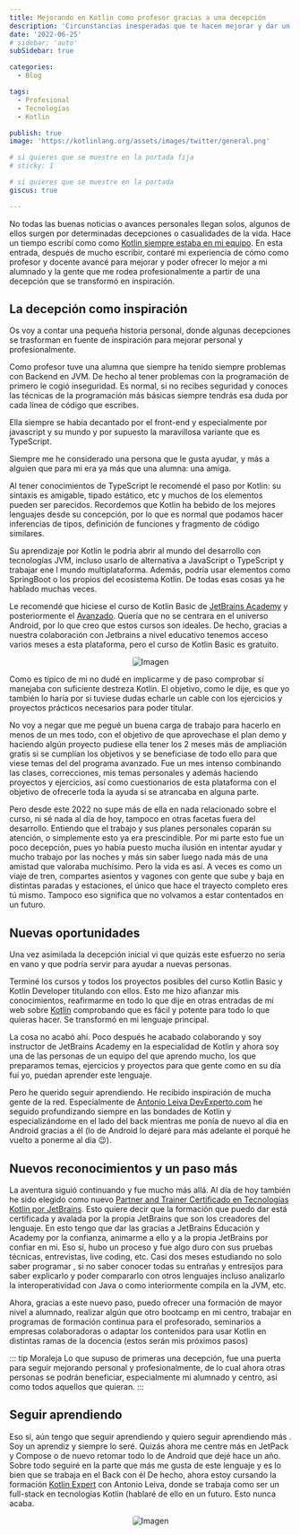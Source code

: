 ```yaml
---
title: Mejorando en Kotlin como profesor gracias a una decepción
description: 'Circunstancias inesperadas que te hacen mejorar y dar un paso más'
date: '2022-06-25'
# sidebar: 'auto'
subSidebar: true

categories:
  - Blog

tags:
  - Profesional
  - Tecnologías
  - Kotlin

publish: true
image: 'https://kotlinlang.org/assets/images/twitter/general.png'

# si quieres que se muestre en la portada fija
# sticky: 1

# si quieres que se muestre en la portada
giscus: true 

---
```

No todas las buenas noticias o avances personales llegan solos, algunos de ellos surgen por determinadas decepciones o casualidades de la vida. Hace un tiempo escribí como  como [Kotlin siempre estaba en mi equipo](../2021/2021-11-28-kotlin-en-mi-equipo.md). En esta entrada, después de mucho escribir, contaré mi experiencia de cómo como profesor y docente avancé para mejorar y poder ofrecer lo mejor a mi alumnado y la gente que me rodea profesionalmente a partir de una decepción que se transformó en inspiración.


<!-- more -->

## La decepción como inspiración
Os voy a contar una pequeña historia personal, donde algunas decepciones se trasforman en fuente de inspiración para mejorar personal y profesionalmente.

Como profesor tuve una alumna que siempre ha tenido siempre problemas con Backend en JVM. De hecho al tener problemas con la programación de primero le cogió inseguridad. Es normal, si no recibes seguridad y conoces las técnicas de la programación más básicas siempre tendrás esa duda por cada línea de código que escribes.

Ella siempre se había decantado por el front-end y especialmente por javascript y su mundo y por supuesto la maravillosa variante que es TypeScript. 

Siempre me he considerado una persona que le gusta ayudar, y más a alguien que para mi era ya más que una alumna: una amiga.

Al tener conocimientos de TypeScript le recomendé el paso por Kotlin: su sintaxis es amigable, tipado estático, etc y muchos de los elementos pueden ser parecidos. Recordemos que Kotlin ha bebido de los mejores lenguajes desde su concepción, por lo que es normal que podamos hacer inferencias de tipos, definición de funciones y fragmento de código similares. 

Su aprendizaje por Kotlin le podría abrir al mundo del desarrollo con tecnologías JVM, incluso usarlo de alternativa a JavaScript o TypeScript y trabajar ene l mundo multiplataforma. Además, podría usar elementos como SpringBoot o los propios del ecosistema Kotlin. De todas esas cosas ya he hablado muchas veces.

Le recomendé que hiciese el curso de Kotlin Basic de [JetBrains Academy](https://hyperskill.org/tracks/18) y posteriormente el [Avanzado](https://hyperskill.org/tracks/3). Quería que no se centrara en el universo Android, por lo que creo que estos cursos son ideales. De hecho, gracias a nuestra colaboración con Jetbrains a nivel educativo tenemos acceso varios meses a esta plataforma, pero el curso de Kotlin Basic es gratuito.

<p style="text-align:center;">
<img loading="lazy" style="border-radius: 0.25rem;"
  src="https://blog.jetbrains.com/wp-content/uploads/2021/08/Twitter_post_1200x675.png"
  alt="Imagen">
</p>

Como es típico de mi no dudé en implicarme y de paso comprobar si manejaba con suficiente destreza Kotlin. El objetivo, como le dije, es que yo también lo haría por si tuviese dudas echarle un cable con los ejercicios y proyectos prácticos necesarios para poder titular.

No voy a negar que me pegué un buena carga de trabajo para hacerlo en menos de un mes todo, con el objetivo de que aprovechase el plan demo y haciendo algún proyecto pudiese ella tener los 2 meses más de ampliación gratis si se cumplían los objetivos y se beneficiase de todo ello para que viese temas del del programa avanzado. Fue un mes intenso combinando las clases, correcciones, mis temas personales y además haciendo proyectos y ejercicios, así como cuestionarios de esta plataforma con el objetivo de ofrecerle toda la ayuda si se atrancaba en alguna parte.

Pero desde este 2022 no supe más de ella en nada relacionado sobre el curso, ni sé nada al día de hoy, tampoco en otras facetas fuera del desarrollo. Entiendo que el trabajo y sus planes personales coparán su atención, o simplemente esto ya era prescindible. Por mi parte esto fue un poco decepción, pues yo había puesto mucha ilusión en intentar ayudar y mucho trabajo por las noches y más sin saber luego nada más de una amistad que valoraba muchísimo. Pero la vida es así. A veces es como un viaje de tren, compartes asientos y vagones con gente que sube y baja en distintas paradas y estaciones, el único que hace el trayecto completo eres tú mismo. Tampoco eso significa que no volvamos a estar contentados en un futuro.

## Nuevas oportunidades
Una vez asimilada la decepción inicial vi que quizás este esfuerzo no sería en vano y que podría servir para ayudar a nuevas personas. 

Terminé los cursos y todos los proyectos posibles del curso Kotlin Basic y Kotlin Developer titulando con ellos. Esto me hizo afianzar mis conocimientos, reafirmarme en todo lo que dije en otras entradas de mi web sobre [Kotlin](../2021/2021-11-28-kotlin-en-mi-equipo.md) comprobando que es fácil y potente para todo lo que quieras hacer. Se transformó en mi lenguaje principal.

La cosa no acabó ahí. Poco después he acabado colaborando y soy instructor de JetBrains Academy en la especialidad de Kotlin y ahora soy una de las personas de un equipo del que aprendo mucho, los que preparamos temas, ejercicios y proyectos para que gente como en su día fuí yo, puedan aprender este lenguaje.

Pero he querido seguir aprendiendo. He recibido inspiración de mucha gente de la red. Especialmente de [Antonio Leiva DevExperto.com](https://devexperto.com/) he seguido profundizando siempre en las bondades de Kotlin y especializándome en el lado del back mientras me ponía de nuevo al día en Android gracias a él (lo de Android lo dejaré para más adelante el porqué he vuelto a ponerme al día 😉).

## Nuevos reconocimientos y un paso más
La aventura siguió continuando y fue mucho más allá. Al día de hoy también he sido elegido como nuevo [Partner and Trainer Certificado en Tecnologías Kotlin por JetBrains](https://www.jetbrains.com/es-es/company/partners/kotlin/). Esto quiere decir que la formación que puedo dar está certificada y avalada por la propia JetBrains que son los creadores del lenguaje. En esto tengo que dar las gracias a JetBrains Educación y Academy por la confianza, animarme a ello y a la propia JetBrains por confiar en mi. Eso sí, hubo un proceso y fue algo duro con sus pruebas técnicas, entrevistas, live coding, etc. Casi dos meses estudiando no solo saber programar <span class="iconify" data-icon="logos:kotlin"></span>, si no saber conocer todas su entrañas y entresijos para saber explicarlo y poder compararlo con otros lenguajes incluso analizarlo la interoperatividad con Java o como interiormente compila en la JVM, etc. 

Ahora, gracias a este nuevo paso, puedo ofrecer una formación de mayor nivel a alumnado, realizar algún que otro bootcamp en mi centro, trabajar en programas de formación continua para el profesorado, seminarios a empresas colaboradoras o adaptar los contenidos para usar Kotlin en distintas ramas de la docencia (estos serán mis próximos pasos)

::: tip  <i class="iconfont reco-github"></i> Moraleja
Lo que supuso de primeras una decepción, fue una puerta para seguir mejorando personal y profesionalmente, de lo cual ahora otras personas se podrán beneficiar, especialmente mi alumnado y centro, así como todos aquellos que quieran.
:::

## Seguir aprendiendo

Eso sí, aún tengo que seguir aprendiendo y quiero seguir aprendiendo más <span class="iconify" data-icon="logos:kotlin"></span>. Soy un aprendiz y siempre lo seré. Quizás ahora me centre más en JetPack y Compose o de nuevo retomar todo lo de Android que dejé hace un año. Sobre todo seguiré en la parte que más me gusta de este lenguaje y es lo bien que se trabaja en el Back con él 
De hecho, ahora estoy cursando la formación [Kotlin Expert](https://kotlinexpert.com/) con Antonio Leiva, donde se trabaja como ser un full-stack en tecnologías Kotlin (hablaré de ello en un futuro. Esto nunca acaba.

<p style="text-align:center;">
<img loading="lazy" style="border-radius: 0.25rem;"
  src="https://upload.wikimedia.org/wikipedia/commons/thumb/0/09/Kotlin_Mascot_3D_no._5.png/838px-Kotlin_Mascot_3D_no._5.png"
  alt="Imagen">
</p>
